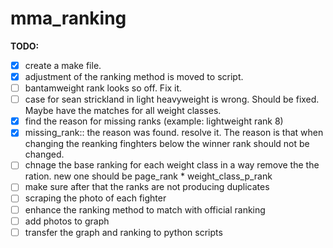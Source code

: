 # mma_ranking
**TODO:**
- [x] create a make file.
- [x] adjustment of the ranking method is moved to script. 
- [ ] bantamweight rank looks so off. Fix it.
- [ ] case for sean strickland in light heavyweight is wrong. Should be fixed. Maybe have the matches for all weight classes.
- [x] find the reason for missing ranks (example: lightweight rank 8)
- [x] missing_rank:: the reason was found. resolve it. The reason is that when changing the reanking finghters below the winner rank should not be changed.
- [ ] chnage the base ranking for each weight class in a way remove the the ration. new one should be page_rank * weight_class_p_rank
- [ ] make sure after that the ranks are not producing duplicates
- [ ] scraping the photo of each fighter
- [ ] enhance the ranking method to match with official ranking
- [ ] add photos to graph
- [ ] transfer the graph and ranking to python scripts